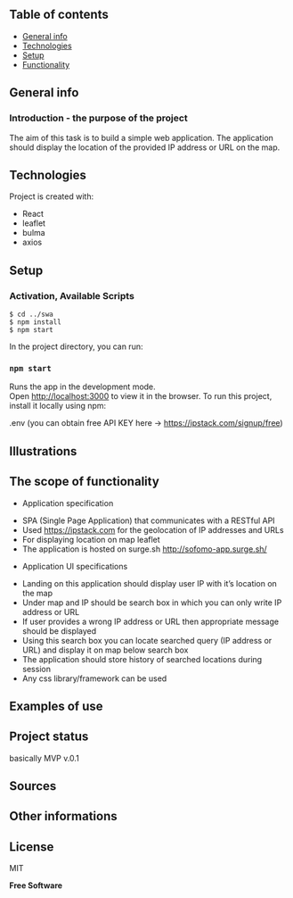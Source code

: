 ## Table of contents

- [General info](#general-info)
- [Technologies](#technologies)
- [Setup](#setup)
- [Functionality](#The-scope-of-functionality)

## General info

### Introduction - the purpose of the project

The aim of this task is to build a simple web application. The application should display the location of the provided IP address or URL on the map.

## Technologies

Project is created with:

- React
- leaflet
- bulma
- axios

## Setup

### Activation, Available Scripts

```
$ cd ../swa
$ npm install
$ npm start
```

In the project directory, you can run:

### `npm start`

Runs the app in the development mode.\
Open [http://localhost:3000](http://localhost:3000) to view it in the browser.
To run this project, install it locally using npm:

.env (you can obtain free API KEY here -> https://ipstack.com/signup/free)

## Illustrations

## The scope of functionality

- Application specification

* SPA (Single Page Application) that communicates with a RESTful API
* Used https://ipstack.com for the geolocation of IP addresses and URLs
* For displaying location on map leaflet
* The application is hosted on surge.sh http://sofomo-app.surge.sh/

- Application UI specifications

* Landing on this application should display user IP with it’s location on the map
* Under map and IP should be search box in which you can only write IP address or URL
* If user provides a wrong IP address or URL then appropriate message should be displayed
* Using this search box you can locate searched query (IP address or URL) and display it on map below search box
* The application should store history of searched locations during session
* Any css library/framework can be used

## Examples of use

## Project status

basically MVP v.0.1

## Sources

## Other informations

## License

MIT

**Free Software**